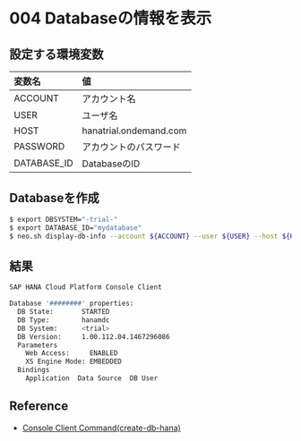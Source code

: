 # 004 Databaseの情報を表示

## 設定する環境変数

|変数名|値|
|:--|:--|
|ACCOUNT|アカウント名|
|USER|ユーザ名|
|HOST|hanatrial.ondemand.com|
|PASSWORD|アカウントのパスワード|
|DATABASE_ID|DatabaseのID|

## Databaseを作成

```bash
$ export DBSYSTEM="-trial-"
$ export DATABASE_ID="mydatabase"
$ neo.sh display-db-info --account ${ACCOUNT} --user ${USER} --host ${HOST} --password ${PASSWORD} --dbsystem ${DBSYSTEM} --id=${DATABASE_ID}
```

## 結果

```bash
SAP HANA Cloud Platform Console Client

Database '########' properties:
  DB State:       STARTED
  DB Type:        hanamdc
  DB System:      <trial>
  DB Version:     1.00.112.04.1467296086
  Parameters
    Web Access:     ENABLED
    XS Engine Mode: EMBEDDED
  Bindings
    Application  Data Source  DB User

```

## Reference

* [Console Client Command(create-db-hana)](https://help.hana.ondemand.com/help/frameset.htm?064d3013cf584a3b8be59d396e027929.html)
